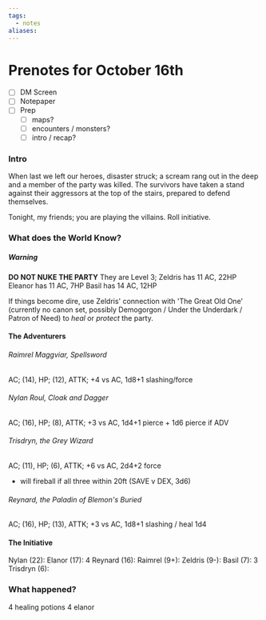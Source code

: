 ```yaml
---
tags:
  - notes
aliases:
---
```


# Prenotes for October 16th
- [ ] DM Screen
- [ ] Notepaper
- [ ] Prep
	- [ ] maps?
	- [ ] encounters / monsters?
	- [ ] intro / recap?

### Intro

When last we left our heroes, disaster struck; a scream rang out in the deep and a member of the party was killed. The survivors have taken a stand against their aggressors at the top of the stairs, prepared to defend themselves. 

Tonight, my friends; you are playing the villains. Roll initiative.

### What does the World Know?
##### Warning
**DO NOT NUKE THE PARTY**
They are Level 3; 
Zeldris has 11 AC, 22HP
Eleanor has 11 AC, 7HP 
Basil has 14 AC, 12HP

If things become dire, use Zeldris' connection with 'The Great Old One' (currently no canon set, possibly Demogorgon / Under the Underdark / Patron of Need) to *heal* or *protect* the party.

#### The Adventurers
###### Raimrel Maggviar, Spellsword
AC; (14), HP; (12), ATTK; +4 vs AC, 1d8+1 slashing/force
###### Nylan Roul, Cloak and Dagger
AC; (16), HP; (8), ATTK; +3 vs AC, 1d4+1 pierce + 1d6 pierce if ADV
###### Trisdryn, the Grey Wizard
AC; (11), HP; (6), ATTK; +6 vs AC, 2d4+2 force
- will fireball if all three within 20ft (SAVE v DEX, 3d6)
###### Reynard, the Paladin of Blemon's Buried
AC; (16), HP; (13), ATTK; +3 vs AC, 1d8+1 slashing / heal 1d4

#### The Initiative

Nylan (22): 
Elanor (17): 4
Reynard (16):
Raimrel (9+):
Zeldris (9-):
Basil (7): 3
Trisdryn (6):


### What happened?

4 healing potions 4 elanor